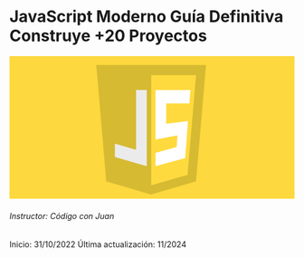 # JavaScript Moderno Guía Definitiva Construye +20 Proyectos 
![Landing Page Semana del Voluntariado](cover_course_js.png)
###### Instructor: Código con Juan
Inicio: 31/10/2022
Última actualización: 11/2024
